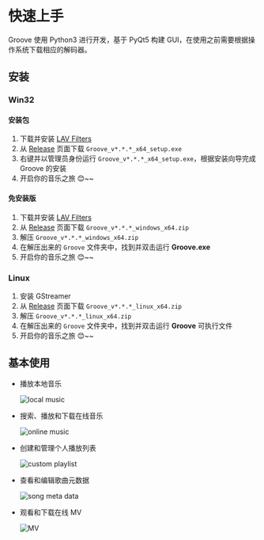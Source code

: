 # 快速上手
Groove 使用 Python3 进行开发，基于 PyQt5 构建 GUI，在使用之前需要根据操作系统下载相应的解码器。

## 安装
### Win32
#### 安装包
1. 下载并安装 [LAV Filters](https://github.com/Nevcairiel/LAVFilters/releases/download/0.74/LAVFilters-0.74-Installer.exe)
2. 从 [Release](https://github.com/zhiyiYo/Groove/releases) 页面下载 `Groove_v*.*.*_x64_setup.exe`
3. 右键并以管理员身份运行 `Groove_v*.*.*_x64_setup.exe`，根据安装向导完成 Groove 的安装
4. 开启你的音乐之旅 😊~~

#### 免安装版
1. 下载并安装 [LAV Filters](https://github.com/Nevcairiel/LAVFilters/releases/download/0.74/LAVFilters-0.74-Installer.exe)
2. 从 [Release](https://github.com/zhiyiYo/Groove/releases) 页面下载 `Groove_v*.*.*_windows_x64.zip`
3. 解压 `Groove_v*.*.*_windows_x64.zip`
4. 在解压出来的 `Groove` 文件夹中，找到并双击运行 **Groove.exe**
5. 开启你的音乐之旅 😊~~

### Linux
1. 安装 GStreamer
2. 从 [Release](https://github.com/zhiyiYo/Groove/releases) 页面下载 `Groove_v*.*.*_linux_x64.zip`
3. 解压 `Groove_v*.*.*_linux_x64.zip`
4. 在解压出来的 `Groove` 文件夹中，找到并双击运行 **Groove** 可执行文件
5. 开启你的音乐之旅 😊~~


## 基本使用
* 播放本地音乐

  ![local music](../../_static/images/本地音乐.gif)

* 搜索、播放和下载在线音乐

  ![online music](../../_static/images/在线音乐.gif)

* 创建和管理个人播放列表

  ![custom playlist](../../_static/images/播放列表.gif)

* 查看和编辑歌曲元数据

  ![song meta data](../../_static/images/歌曲信息.gif)

* 观看和下载在线 MV

  ![MV](../../_static/images/播放和下载MV.png)